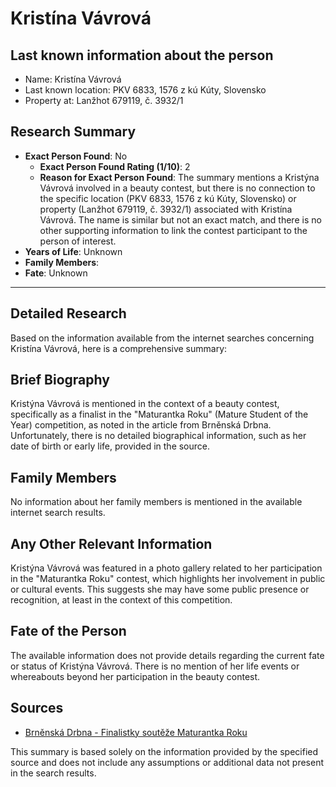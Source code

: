 # Kristína Vávrová

## Last known information about the person
- Name: Kristína Vávrová
- Last known location: PKV 6833, 1576 z kú Kúty, Slovensko
- Property at: Lanžhot 679119, č. 3932/1 

## Research Summary
- **Exact Person Found**: No
  - **Exact Person Found Rating (1/10)**: 2
  - **Reason for Exact Person Found**: The summary mentions a Kristýna Vávrová involved in a beauty contest, but there is no connection to the specific location (PKV 6833, 1576 z kú Kúty, Slovensko) or property (Lanžhot 679119, č. 3932/1) associated with Kristína Vávrová. The name is similar but not an exact match, and there is no other supporting information to link the contest participant to the person of interest.
- **Years of Life**: Unknown
- **Family Members**: 
- **Fate**: Unknown

---

## Detailed Research
Based on the information available from the internet searches concerning Kristína Vávrová, here is a comprehensive summary:

## Brief Biography
Kristýna Vávrová is mentioned in the context of a beauty contest, specifically as a finalist in the "Maturantka Roku" (Mature Student of the Year) competition, as noted in the article from Brněnská Drbna. Unfortunately, there is no detailed biographical information, such as her date of birth or early life, provided in the source.

## Family Members
No information about her family members is mentioned in the available internet search results.

## Any Other Relevant Information
Kristýna Vávrová was featured in a photo gallery related to her participation in the "Maturantka Roku" contest, which highlights her involvement in public or cultural events. This suggests she may have some public presence or recognition, at least in the context of this competition.

## Fate of the Person
The available information does not provide details regarding the current fate or status of Kristýna Vávrová. There is no mention of her life events or whereabouts beyond her participation in the beauty contest.

## Sources
- [Brněnská Drbna - Finalistky soutěže Maturantka Roku](https://brnenska.drbna.cz/drbna/zivot-a-styl/finalistky-souteze-maturantka-roku/3240-kristyna-vavrova.html)

This summary is based solely on the information provided by the specified source and does not include any assumptions or additional data not present in the search results.
    